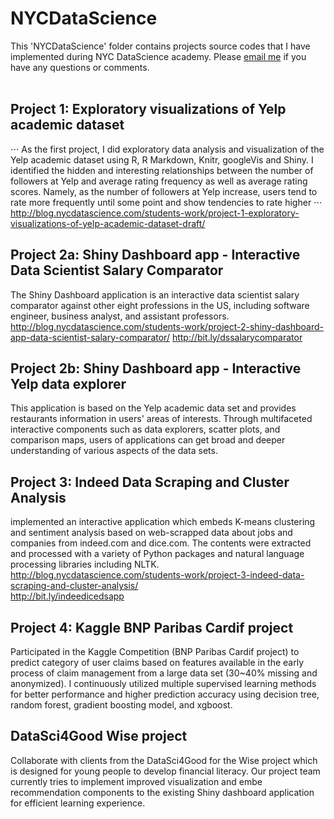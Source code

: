 # NYCDataScience
This 'NYCDataScience' folder contains projects source codes that I have implemented during NYC DataScience academy.
Please [email me](mailto:monspo1@gmail.com) if you have any questions or comments. 
<br><br>


## Project 1: Exploratory visualizations of Yelp academic dataset 
⋅⋅⋅ As the first project, I did exploratory data analysis and visualization of the Yelp academic dataset using R, R Markdown, Knitr, googleVis and Shiny. I identified the hidden and interesting relationships between the number of followers at Yelp and average rating frequency as well as average rating scores. Namely, as the number of followers at Yelp increase, users tend to rate more frequently until some point and show tendencies to rate higher
⋅⋅⋅ http://blog.nycdatascience.com/students-work/project-1-exploratory-visualizations-of-yelp-academic-dataset-draft/ 


## Project 2a: Shiny Dashboard app - Interactive Data Scientist Salary Comparator 
The Shiny Dashboard application is an interactive data scientist salary comparator against other eight professions in the US, including software engineer, business analyst, and assistant professors. 
http://blog.nycdatascience.com/students-work/project-2-shiny-dashboard-app-data-scientist-salary-comparator/ 
http://bit.ly/dssalarycomparator 


## Project 2b: Shiny Dashboard app - Interactive Yelp data explorer 
This application is based on the Yelp academic data set and provides restaurants information in users' areas of interests. Through multifaceted interactive components such as data explorers, scatter plots, and comparison maps, users of applications can get broad and deeper understanding of various aspects of the data sets.         


## Project 3: Indeed Data Scraping and Cluster Analysis 
implemented an interactive application which embeds K-means clustering and sentiment analysis based on web-scrapped data about jobs and companies from indeed.com and dice.com. The contents were extracted and processed with a variety of Python packages and natural language processing libraries including NLTK.  
http://blog.nycdatascience.com/students-work/project-3-indeed-data-scraping-and-cluster-analysis/  
http://bit.ly/indeedicedsapp

## Project 4: Kaggle BNP Paribas Cardif project
Participated in the Kaggle Competition (BNP Paribas Cardif project) to predict category of user claims based on features available in the early process of claim management from a large data set (30~40% missing and anonymized). I continuously utilized multiple supervised learning methods for better performance and higher prediction accuracy using decision tree, random forest, gradient boosting model, and xgboost. 

## DataSci4Good Wise project
Collaborate with clients from the DataSci4Good for the Wise project which is designed for young people to develop financial literacy. Our project team currently tries to implement improved visualization and embe recommendation components to the existing Shiny dashboard application for efficient learning experience.


